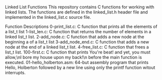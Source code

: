 


   Linked List Functions
This repository contains C functions for working with linked lists. The functions are defined in the linked_list.h header file and implemented in the linked_list.c source file.

Function Descriptions
0-print_list.c: C function that prints all the elements of a list_t list
1-list_len.c: C function that returns the number of elements in a linked list_t list.
2-add_node.c: C function that adds a new node at the beginning a of a list_t list
3-add_node_end.c: C function that adds a new node at the end of a linked list_t list.
4-free_list.c: C function that frees a list_t list.
100-first.c: C function that prints You're beat! and yet, you must allow,\nI bore my house upon my back!\n before the main function is executed.
01-hello_holberton.asm: 64-but assembly program that prints Hello, Holberton followed by a new line using only the printf function witout interrupts.



